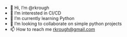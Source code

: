 - 👋 Hi, I’m @rkrough
- 👀 I’m interested in CI/CD 
- 🌱 I’m currently learning Python
- 💞️ I’m looking to collaborate on simple python projects
- 📫 How to reach me rkrough@gmail.com

<!---
rkrough/rkrough is a ✨ special ✨ repository because its `README.md` (this file) appears on your GitHub profile.
You can click the Preview link to take a look at your changes.
--->
